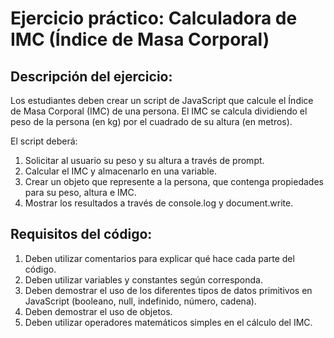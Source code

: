 # Ejercicio práctico: Calculadora de IMC (Índice de Masa Corporal)
## Descripción del ejercicio:

Los estudiantes deben crear un script de JavaScript que calcule el Índice de Masa Corporal (IMC) de una persona. El IMC se calcula dividiendo el peso de la persona (en kg) por el cuadrado de su altura (en metros).

El script deberá:

1. Solicitar al usuario su peso y su altura a través de prompt.
2. Calcular el IMC y almacenarlo en una variable.
3. Crear un objeto que represente a la persona, que contenga propiedades para su peso, altura e IMC.
4. Mostrar los resultados a través de console.log y document.write.

## Requisitos del código:

1. Deben utilizar comentarios para explicar qué hace cada parte del código.
2. Deben utilizar variables y constantes según corresponda.
3. Deben demostrar el uso de los diferentes tipos de datos primitivos en JavaScript (booleano, null, indefinido, número, cadena).
4. Deben demostrar el uso de objetos.
5. Deben utilizar operadores matemáticos simples en el cálculo del IMC.
